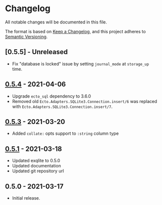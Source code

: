 # Changelog

All notable changes will be documented in this file.

The format is based on [Keep a Changelog][keepachangelog], and this project
adheres to [Semantic Versioning][semver].

## [0.5.5] - Unreleased
- Fix "database is locked" issue by setting `journal_mode` at `storage_up` time.


## [0.5.4] - 2021-04-06
- Upgrade `ecto_sql` dependency to 3.6.0
- Removed old `Ecto.Adapters.SQLite3.Connection.insert/6` was replaced with
  `Ecto.Adapters.SQLite3.Connection.insert/7`.


## [0.5.3] - 2021-03-20
- Added `collate:` opts support to `:string` column type


## [0.5.1] - 2021-03-18
- Updated exqlite to 0.5.0
- Updated documentation
- Updated git repository url


## 0.5.0 - 2021-03-17
- Initial release.


[keepachangelog]: <https://keepachangelog.com/en/1.0.0/>
[semver]: <https://semver.org/spec/v2.0.0.html>
[0.5.4]: https://github.com/elixir-sqlite/ecto_sqlite3/compare/v0.5.3...v0.5.4
[0.5.3]: https://github.com/elixir-sqlite/ecto_sqlite3/compare/v0.5.1...v0.5.3
[0.5.1]: https://github.com/elixir-sqlite/ecto_sqlite3/compare/v0.5.0...v0.5.1
